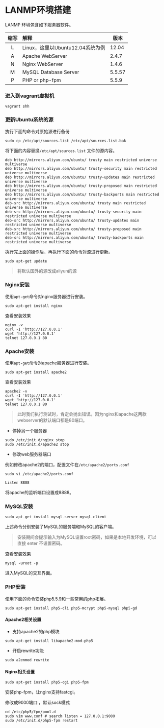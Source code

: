 # LANMP环境搭建

LANMP 环境包含如下服务器软件。

| 缩写 | 解释 | 版本 |
| :---: | :--- | --- |
| L | Linux，这里以Ubuntu12.04系统为例 | 12.04 |
| A | Apache WebServer | 2.4.7 |
| N | Nginx WebServer | 1.4.6 |
| M | MySQL Database Server | 5.5.57 |
| P | PHP or php-fpm | 5.5.9 |

### 进入到vagrant虚拟机

```
vagrant shh
```

### 更新Ubuntu系统的源

执行下面的命令对原始源进行备份

```
sudo cp /etc/apt/sources.list /etc/apt/sources.list.bak
```

将下面的内容替换`/etc/apt/sources.list` 文件的源内容。

```
deb http://mirrors.aliyun.com/ubuntu/ trusty main restricted universe multiverse
deb http://mirrors.aliyun.com/ubuntu/ trusty-security main restricted universe multiverse
deb http://mirrors.aliyun.com/ubuntu/ trusty-updates main restricted universe multiverse
deb http://mirrors.aliyun.com/ubuntu/ trusty-proposed main restricted universe multiverse
deb http://mirrors.aliyun.com/ubuntu/ trusty-backports main restricted universe multiverse
deb-src http://mirrors.aliyun.com/ubuntu/ trusty main restricted universe multiverse
deb-src http://mirrors.aliyun.com/ubuntu/ trusty-security main restricted universe multiverse
deb-src http://mirrors.aliyun.com/ubuntu/ trusty-updates main restricted universe multiverse
deb-src http://mirrors.aliyun.com/ubuntu/ trusty-proposed main restricted universe multiverse
deb-src http://mirrors.aliyun.com/ubuntu/ trusty-backports main restricted universe multiverse
```

执行完上面的操作后，再执行下面的命令对源进行更新。

```
sudo apt-get update
```

> 将默认国外的源改成aliyun的源

### Nginx安装

使用`apt-get`命令对nginx服务器进行安装。

```
sudo apt-get install nginx
```

查看安装效果

```
nginx -v
curl -I 'http://127.0.0.1'
wget 'http://127.0.0.1'
telnet 127.0.0.1 80
```

### Apache安装

使用`apt-get`命令对apache服务器进行安装。

```
sudo apt-get install apache2
```

查看安装效果

```
apache2 -v
curl -I 'http://127.0.0.1'
wget 'http://127.0.0.1'
telnet 127.0.0.1 80
```

> 此时我们执行测试时，肯定会抛出错误。因为nginx和apache这两款webserver的默认端口都是80端口。

* 停掉另一个服务器

```
sudo /etc/init.d/nginx stop
sudo /etc/init.d/apache2 stop
```

* 修改web服务器端口

例如修改apache2的端口，配置文件在`/etc/apache2/ports.conf`

```
sudo vi /etc/apache2/ports.conf

Listen 8888
```

将apache的监听端口设置成8888。

### MySQL安装

```
sudo apt-get install mysql-server mysql-client
```

上述命令分别安装了MySQL的服务端和MySQL的客户端。

> 安装期间会提示输入为MySQL设置root密码，如果是本地开发环境，可以直接 enter 不设置密码。

查看安装效果

```
mysql -uroot -p
```

进入MySQL的交互界面。

### PHP安装

使用下面的命令安装php5.5.9和一些常用的php拓展。

```
sudo apt-get install php5-cli php5-mcrypt php5-mysql php5-gd
```

#### Apache2相关设置

* 支持apache2的php模块

```
sudo apt-get install libapache2-mod-php5
```

* 开启rewrite功能
```
sudo a2enmod rewrite
```

#### Nginx相关设置

```
sudo apt-get install php5-cgi php5-fpm
```

安装php-fpm，让nginx支持fastcgi。

修改成9000端口 ，默认sock模式

```
cd /etc/php5/fpm/pool.d
sudo vim www.conf # search listen = 127.0.0.1:9000
sudo /etc/init.d/php5-fpm restart
```

